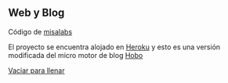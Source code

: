 ## Web y Blog

Código de [misalabs](http://misalabs.com)

El proyecto se encuentra alojado en [Heroku](http://heroku.com) y esto es una versión modificada
del micro motor de blog [Hobo](https://github.com/andrewnelder/hobo)

[Vaciar para llenar](http://misalabs.com/2013/08/17/vaciar)
